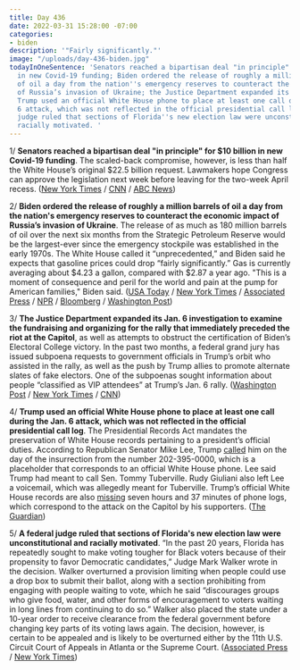 ```yaml
---
title: Day 436
date: 2022-03-31 15:28:00 -07:00
categories:
- biden
description: '"Fairly significantly."'
image: "/uploads/day-436-biden.jpg"
todayInOneSentence: 'Senators reached a bipartisan deal "in principle" for $10 billion
  in new Covid-19 funding; Biden ordered the release of roughly a million barrels
  of oil a day from the nation''s emergency reserves to counteract the economic impact
  of Russia’s invasion of Ukraine; the Justice Department expanded its Jan. 6 investigation;
  Trump used an official White House phone to place at least one call during the Jan.
  6 attack, which was not reflected in the official presidential call log; and a federal
  judge ruled that sections of Florida''s new election law were unconstitutional and
  racially motivated. '
---
```


1/ **Senators reached a bipartisan deal "in principle" for $10 billion in new Covid-19 funding**. The scaled-back compromise, however, is less than half the White House’s original $22.5 billion request. Lawmakers hope Congress can approve the legislation next week before leaving for the two-week April recess. ([New York Times](https://www.nytimes.com/live/2022/03/31/world/covid-19-mandates-cases-vaccine/senators-near-a-deal-to-slash-the-stalled-covid-aid-package-to-10-billion) / [CNN](https://www.cnn.com/2022/03/31/politics/covid-relief-negotiations-congress-mitt-romney/index.html) / [ABC News](https://abcnews.go.com/Politics/wireStory/mcconnell-covid-spending-package-shrink-10b-83785608))

2/ **Biden ordered the release of roughly a million barrels of oil a day from the nation's emergency reserves to counteract the economic impact of Russia’s invasion of Ukraine**. The release of as much as 180 million barrels of oil over the next six months from the Strategic Petroleum Reserve would be the largest-ever since the emergency stockpile was established in the early 1970s. The White House called it “unprecedented,” and Biden said he expects that gasoline prices could drop “fairly significantly.” Gas is currently averaging about $4.23 a gallon, compared with $2.87 a year ago. "This is a moment of consequence and peril for the world and pain at the pump for American families," Biden said. ([USA Today](https://www.usatoday.com/story/news/politics/2022/03/31/gas-prices-biden-release-oil-strategic-reserves/7229635001/) / [New York Times](https://www.nytimes.com/live/2022/03/31/world/ukraine-russia-war-news/biden-orders-the-largest-release-from-the-us-oil-reserve-since-it-was-created) / [Associated Press](https://apnews.com/article/russia-ukraine-biden-business-europe-3e1808077371b88ae043c86584763afd) / [NPR](https://www.npr.org/live-updates/ukraine-russia-mariupol-ceasefire-03-31-2022#biden-to-announce-the-largest-release-of-oil-reserves-in-history) / [Bloomberg](https://www.bloomberg.com/news/articles/2022-03-31/biden-weighs-record-release-of-u-s-oil-but-opec-holds-line?srnd=premium&sref=MIBMEEoj) / [Washington Post](https://www.washingtonpost.com/us-policy/2022/03/30/white-house-oil-reserves/))

3/ **The Justice Department expanded its Jan. 6 investigation to examine the fundraising and organizing for the rally that immediately preceded the riot at the Capitol**, as well as attempts to obstruct the certification of Biden’s Electoral College victory. In the past two months, a federal grand jury has issued subpoena requests to government officials in Trump’s orbit who assisted in the rally, as well as the push by Trump allies to promote alternate slates of fake electors. One of the subpoenas sought information about people “classified as VIP attendees” at Trump’s Jan. 6 rally. ([Washington Post](https://www.washingtonpost.com/national-security/2022/03/30/jan-6-fbi-subpoena-justice/) / [New York Times](https://www.nytimes.com/2022/03/30/us/politics/justice-dept-widens-jan-6-inquiry.html) / [CNN](https://www.cnn.com/2022/03/31/politics/january-6-criminal-probe/))

4/ **Trump used an official White House phone to place at least one call during the Jan. 6 attack, which was not reflected in the official presidential call log**. The Presidential Records Act mandates the preservation of White House records pertaining to a president’s official duties. According to Republican Senator Mike Lee, Trump [called](https://www.politico.com/news/2021/02/10/mike-lee-trump-impeachment-468509) him on the day of the insurrection from the number 202-395-0000, which is a placeholder that corresponds to an official White House phone. Lee said Trump had meant to call Sen. Tommy Tuberville. Rudy Giuliani also left Lee a voicemail, which was allegedly meant for Tuberville. Trump’s official White House records are also [missing](https://whatthefuckjusthappenedtoday.com/2022/03/29/day-434/#1-trump%E2%80%99s-jan-6-white-house-records) seven hours and 37 minutes of phone logs, which correspond to the attack on the Capitol by his supporters. ([The Guardian](https://www.theguardian.com/us-news/2022/mar/30/trump-used-white-house-phone-call-capitol-attack-jan-6-not-official-log))

5/ **A federal judge ruled that sections of Florida's new election law were unconstitutional and racially motivated**. “In the past 20 years, Florida has repeatedly sought to make voting tougher for Black voters because of their propensity to favor Democratic candidates,” Judge Mark Walker wrote in the decision. Walker overturned a provision limiting when people could use a drop box to submit their ballot, along with a section prohibiting from engaging with people waiting to vote, which he said “discourages groups who give food, water, and other forms of encouragement to voters waiting in long lines from continuing to do so.” Walker also placed the state under a 10-year order to receive clearance from the federal government before changing key parts of its voting laws again. The decision, however, is certain to be appealed and is likely to be overturned either by the 11th U.S. Circuit Court of Appeals in Atlanta or the Supreme Court. ([Associated Press](https://apnews.com/article/2022-midterm-elections-florida-voting-elections-tallahassee-b0c486301fd6c22eeea6af7e55225c5a) / [New York Times](https://www.nytimes.com/2022/03/31/us/politics/florida-voting-law.html))